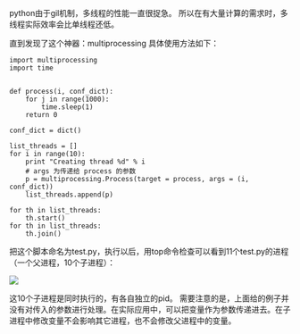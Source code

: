 python由于gil机制，多线程的性能一直很捉急。
所以在有大量计算的需求时，多线程实际效率会比单线程还低。

直到发现了这个神器：multiprocessing
具体使用方法如下：

	import multiprocessing
	import time


	def process(i, conf_dict):
	    for j in range(1000):
	        time.sleep(1)
	    return 0

	conf_dict = dict()

	list_threads = []
	for i in range(10):
    	print "Creating thread %d" % i
      	# args 为传递给 process 的参数
    	p = multiprocessing.Process(target = process, args = (i, conf_dict))
    	list_threads.append(p)
 
	for th in list_threads:
	    th.start()
	for th in list_threads:
	    th.join()


把这个脚本命名为test.py，执行以后，用top命令检查可以看到11个test.py的进程（一个父进程，10个子进程）：

![](http://img.blog.csdn.net/20160418174302187)

这10个子进程是同时执行的，有各自独立的pid。
需要注意的是，上面给的例子并没有对传入的参数进行处理。在实际应用中，可以把变量作为参数传递进去。在子进程中修改变量不会影响其它进程，也不会修改父进程中的变量。
